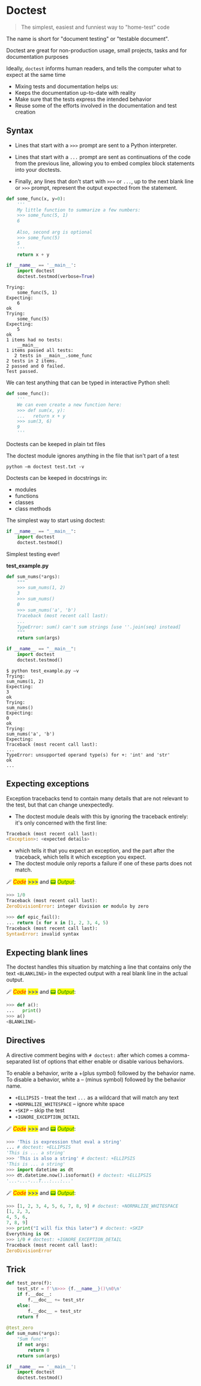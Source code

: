 # Doctest

> The simplest, easiest and funniest way to "home-test" code

The name is short for "document testing" or "testable document".

Doctest are great for non-production usage, small projects, tasks and for documentation purposes

Ideally, `doctest` informs human readers, and tells the computer what to expect at the same time

* Mixing tests and documentation helps us:
* Keeps the documentation up-to-date with reality
* Make sure that the tests express the intended behavior
* Reuse some of the efforts involved in the documentation and test creation

## Syntax

* Lines that start with a `>>>` prompt are sent to a Python interpreter.

* Lines that start with a `...` prompt are sent as continuations of the code from the previous line, allowing you to embed complex block statements into your doctests.

* Finally, any lines that don't start with `>>>` or `...`, up to the next blank line or `>>>` prompt, represent the output expected from the statement.


```python
def some_func(x, y=0):
    '''
    My little function to summarize a few numbers:
    >>> some_func(5, 1)
    6
    
    Also, second arg is optional
    >>> some_func(5)
    5
    '''
    return x + y

if __name__ == '__main__':
    import doctest
    doctest.testmod(verbose=True)
```

```
Trying:
    some_func(5, 1)
Expecting:
    6
ok
Trying:
    some_func(5)
Expecting:
    5
ok
1 items had no tests:
    __main__
1 items passed all tests:
   2 tests in __main__.some_func
2 tests in 2 items.
2 passed and 0 failed.
Test passed.
```

We can test anything that can be typed in interactive Python shell:

```python
def some_func():
    '''
    We can even create a new function here:
    >>> def sum(x, y):
    ...   return x + y
    >>> sum(3, 6)
    9
    '''
```

Doctests can be keeped in plain txt files

The doctest module ignores anything in the file that isn't part of a test

```shell
python –m doctest test.txt -v
```

Doctests can be keeped in docstrings in:
* modules
* functions
* classes
* class methods


The simplest way to start using doctest:
```python
if __name__ == "__main__":
    import doctest
    doctest.testmod()
```

Simplest testing ever!

**test_example.py**
```python
def sum_nums(*args):
    """
    >>> sum_nums(1, 2)
    3
    >>> sum_nums()
    0
    >>> sum_nums('a', 'b')
    Traceback (most recent call last):
    ...
    TypeError: sum() can't sum strings [use ''.join(seq) instead]
    """
    return sum(args)

if __name__ == "__main__":
    import doctest
    doctest.testmod()
```

```shell
$ python test_example.py –v
Trying:
sum_nums(1, 2)
Expecting:
3
ok
Trying:
sum_nums()
Expecting:
0
ok
Trying:
sum_nums('a', 'b')
Expecting:
Traceback (most recent call last):
...
TypeError: unsupported operand type(s) for +: 'int' and 'str'
ok
...
```

## Expecting exceptions

Exception tracebacks tend to contain many details that are not relevant to the test, but that can change unexpectedly.
* The doctest module deals with this by ignoring the traceback entirely: it's only concerned with the first line:

```python
Traceback (most recent call last):
<Exception>: <expected details>
```

* which tells it that you expect an exception, and the part after the traceback, which tells it which exception you expect.
* The doctest module only reports a failure if one of these parts does not match.

🪄 _<mark style="color:red;">Code</mark>_ <mark style="color:blue;">>>></mark> and <mark style="color:green;">📟</mark> _<mark style="color:green;">Output</mark>_:


```python
>>> 1/0
Traceback (most recent call last):
ZeroDivisionError: integer division or modulo by zero

>>> def epic_fail():
... return [x for x in [1, 2, 3, 4, 5)
Traceback (most recent call last):
SyntaxError: invalid syntax
```


## Expecting blank lines

The doctest handles this situation by matching a line that contains only the text `<BLANKLINE>` in the expected output with a real blank line in the actual output.

🪄 _<mark style="color:red;">Code</mark>_ <mark style="color:blue;">>>></mark> and <mark style="color:green;">📟</mark> _<mark style="color:green;">Output</mark>_:


```python
>>> def a(): 
...   print()
>>> a()
<BLANKLINE>
```


## Directives

A directive comment begins with `# doctest:` after which comes a comma-separated list of options that either enable or disable various behaviors.

To enable a behavior, write a +(plus symbol) followed by the behavior name. To disable a behavior, white a – (minus symbol) followed by the behavior name.

* `+ELLIPSIS` - treat the text `...` as a wildcard that will match any text
* `+NORMALIZE_WHITESPACE` – ignore white space
* `+SKIP` – skip the test
* `+IGNORE_EXCEPTION_DETAIL`

🪄 _<mark style="color:red;">Code</mark>_ <mark style="color:blue;">>>></mark> and <mark style="color:green;">📟</mark> _<mark style="color:green;">Output</mark>_:


```python
>>> 'This is expression that eval a string'
... # doctest: +ELLIPSIS
'This is ... a string'
>>> 'This is also a string' # doctest: +ELLIPSIS
'This is ... a string'
>>> import datetime as dt
>>> dt.datetime.now().isoformat() # doctest: +ELLIPSIS
'...-...-...T...:...:...'
```


🪄 _<mark style="color:red;">Code</mark>_ <mark style="color:blue;">>>></mark> and <mark style="color:green;">📟</mark> _<mark style="color:green;">Output</mark>_:


```python
>>> [1, 2, 3, 4, 5, 6, 7, 8, 9] # doctest: +NORMALIZE_WHITESPACE
[1, 2, 3,
4, 5, 6,
7, 8, 9]
>>> print("I will fix this later") # doctest: +SKIP
Everything is OK
>>> 1/0 # doctest: +IGNORE_EXCEPTION_DETAIL
Traceback (most recent call last):
ZeroDivisionError
```


## Trick

```python
def test_zero(f):
    test_str = f'\n>>> {f.__name__}()\n0\n'
    if f.__doc__:
        f.__doc__ += test_str
    else:
        f.__doc__ = test_str
    return f
    
@test_zero
def sum_nums(*args):
    "Sum func!"
    if not args:
        return 0
    return sum(args)

if __name__ == '__main__':
    import doctest
    doctest.testmod()
```
